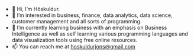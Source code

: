 - 👋 Hi, I’m Höskuldur.
- 👀 I’m interested in business, finance, data analytics, data science, customer management and all sorts of programming.
- 🌱 I’m currently learning business with an emphasis on Business Intelligence as well as self learning various programming languages and data visualization tools using free online resources.
- 📫 You can reach me at hoskuldurjons@gmail.com

<!---
hoskuldurjons/hoskuldurjons is a ✨ special ✨ repository because its `README.md` (this file) appears on your GitHub profile.
You can click the Preview link to take a look at your changes.
--->
